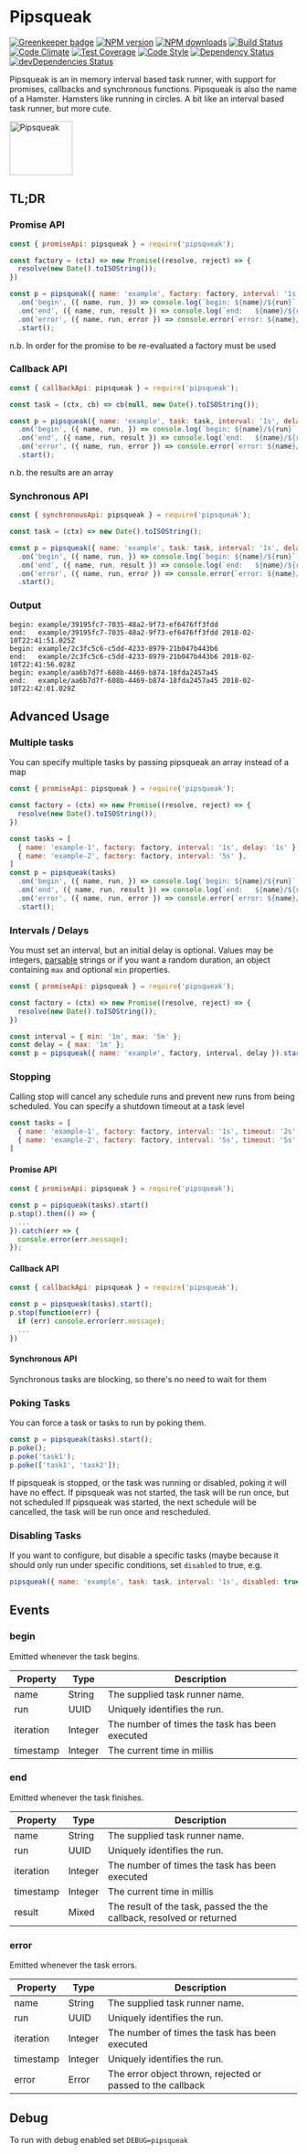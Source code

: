 # Pipsqueak

[![Greenkeeper badge](https://badges.greenkeeper.io/cressie176/pipsqueak.svg)](https://greenkeeper.io/)
[![NPM version](https://img.shields.io/npm/v/pipsqueak.svg?style=flat-square)](https://www.npmjs.com/package/pipsqueak)
[![NPM downloads](https://img.shields.io/npm/dm/pipsqueak.svg?style=flat-square)](https://www.npmjs.com/package/pipsqueak)
[![Build Status](https://img.shields.io/travis/cressie176/pipsqueak/master.svg)](https://travis-ci.org/cressie176/pipsqueak)
[![Code Climate](https://codeclimate.com/github/cressie176/pipsqueak/badges/gpa.svg)](https://codeclimate.com/github/cressie176/pipsqueak)
[![Test Coverage](https://codeclimate.com/github/cressie176/pipsqueak/badges/coverage.svg)](https://codeclimate.com/github/cressie176/pipsqueak/coverage)
[![Code Style](https://img.shields.io/badge/code%20style-imperative-brightgreen.svg)](https://github.com/cressie176/eslint-config-imperative)
[![Dependency Status](https://david-dm.org/cressie176/pipsqueak.svg)](https://david-dm.org/cressie176/pipsqueak)
[![devDependencies Status](https://david-dm.org/cressie176/pipsqueak/dev-status.svg)](https://david-dm.org/cressie176/pipsqueak?type=dev)

Pipsqueak is an in memory interval based task runner, with support for promises, callbacks and synchronous functions. Pipsqueak is also the name of a Hamster. Hamsters like running in circles. A bit like an interval based task runner, but more cute.

<img alt="Pipsqueak" src="https://upload.wikimedia.org/wikipedia/en/thumb/8/87/Pipsqueak_Go_Go_Hamster.png/220px-Pipsqueak_Go_Go_Hamster.png" width="110" height="94" class="thumbimage">

## TL;DR
###  Promise API
```javascript
const { promiseApi: pipsqueak } = require('pipsqueak');

const factory = (ctx) => new Promise((resolve, reject) => {
  resolve(new Date().toISOString());
})

const p = pipsqueak({ name: 'example', factory: factory, interval: '1s', delay: '1s' })
  .on('begin', ({ name, run, }) => console.log(`begin: ${name}/${run}`))
  .on('end', ({ name, run, result }) => console.log(`end:   ${name}/${run} ${result}`))
  .on('error', ({ name, run, error }) => console.error(`error: ${name}/${run} ${error.message}`))
  .start();
```
n.b. In order for the promise to be re-evaluated a factory must be used
### Callback API
```javascript
const { callbackApi: pipsqueak } = require('pipsqueak');

const task = (ctx, cb) => cb(null, new Date().toISOString());

const p = pipsqueak({ name: 'example', task: task, interval: '1s', delay: '1s' })
  .on('begin', ({ name, run, }) => console.log(`begin: ${name}/${run}`))
  .on('end', ({ name, run, result }) => console.log(`end:   ${name}/${run} ${result[0]}`))
  .on('error', ({ name, run, error }) => console.error(`error: ${name}/${run} ${error.message}`))
  .start();
```
n.b. the results are an array
### Synchronous API
```javascript
const { synchronousApi: pipsqueak } = require('pipsqueak');

const task = (ctx) => new Date().toISOString();

const p = pipsqueak({ name: 'example', task: task, interval: '1s', delay: '1s' })
  .on('begin', ({ name, run, }) => console.log(`begin: ${name}/${run}`))
  .on('end', ({ name, run, result }) => console.log(`end:   ${name}/${run} ${result}`))
  .on('error', ({ name, run, error }) => console.error(`error: ${name}/${run} ${error.message}`))
  .start();
```
### Output
```
begin: example/39195fc7-7035-48a2-9f73-ef6476ff3fdd
end:   example/39195fc7-7035-48a2-9f73-ef6476ff3fdd 2018-02-10T22:41:51.025Z
begin: example/2c3fc5c6-c5dd-4233-8979-21b047b443b6
end:   example/2c3fc5c6-c5dd-4233-8979-21b047b443b6 2018-02-10T22:41:56.028Z
begin: example/aa6b7d7f-608b-4469-b874-18fda2457a45
end:   example/aa6b7d7f-608b-4469-b874-18fda2457a45 2018-02-10T22:42:01.029Z
```

## Advanced Usage

### Multiple tasks
You can specify multiple tasks by passing pipsqueak an array instead of a map
```javascript
const { promiseApi: pipsqueak } = require('pipsqueak');

const factory = (ctx) => new Promise((resolve, reject) => {
  resolve(new Date().toISOString());
})

const tasks = [
  { name: 'example-1', factory: factory, interval: '1s', delay: '1s' },
  { name: 'example-2', factory: factory, interval: '5s' },
]
const p = pipsqueak(tasks)
  .on('begin', ({ name, run, }) => console.log(`begin: ${name}/${run}`))
  .on('end', ({ name, run, result }) => console.log(`end:   ${name}/${run} ${result}`))
  .on('error', ({ name, run, error }) => console.error(`error: ${name}/${run} ${error.message}`))
  .start();
```

### Intervals / Delays
You must set an interval, but an initial delay is optional. Values may be integers, [parsable](https://www.npmjs.com/package/parse-duration) strings or if you want a random duration, an object containing `max` and optional `min` properties.
```javascript
const { promiseApi: pipsqueak } = require('pipsqueak');

const factory = (ctx) => new Promise((resolve, reject) => {
  resolve(new Date().toISOString());
})

const interval = { min: '1m', max: '5m' };
const delay = { max: '1m' };
const p = pipsqueak({ name: 'example', factory, interval, delay }).start();
```

### Stopping
Calling stop will cancel any schedule runs and prevent new runs from being scheduled. You can specify a shutdown timeout at a task level
```javascript
const tasks = [
  { name: 'example-1', factory: factory, interval: '1s', timeout: '2s' },
  { name: 'example-2', factory: factory, interval: '5s', timeout: '5s' },
]
```
#### Promise API
```javascript
const { promiseApi: pipsqueak } = require('pipsqueak');

const p = pipsqueak(tasks).start()
p.stop().then(() => {
  ...
}).catch(err => {
  console.error(err.message);
});
```
#### Callback API
```javascript
const { callbackApi: pipsqueak } = require('pipsqueak');

const p = pipsqueak(tasks).start();
p.stop(function(err) {
  if (err) console.error(err.message);
  ...
})
```
#### Synchronous API
Synchronous tasks are blocking, so there's no need to wait for them

### Poking Tasks
You can force a task or tasks to run by poking them.
```js
const p = pipsqueak(tasks).start();
p.poke();
p.poke('task1');
p.poke(['task1', 'task2']);
```
If pipsqueak is stopped, or the task was running or disabled, poking it will have no effect.
If pipsqueak was not started, the task will be run once, but not scheduled
If pipsqueak was started, the next schedule will be cancelled, the task will be run once and rescheduled.

### Disabling Tasks
If you want to configure, but disable a specific tasks (maybe because it should only run under specific conditions, set `disabled` to true, e.g.
```javascript
pipsqueak({ name: 'example', task: task, interval: '1s', disabled: true })

```

## Events

### begin
Emitted whenever the task begins.

| Property  | Type    | Description |
|-----------|---------|-------------|
| name      | String  | The supplied task runner name. |
| run       | UUID    | Uniquely identifies the run. |
| iteration | Integer | The number of times the task has been executed |
| timestamp | Integer | The current time in millis |

### end
Emitted whenever the task finishes.

| Property  | Type    | Description |
|-----------|---------|-------------|
| name      | String  | The supplied task runner name. |
| run       | UUID    | Uniquely identifies the run. |
| iteration | Integer | The number of times the task has been executed |
| timestamp | Integer | The current time in millis |
| result    | Mixed   | The result of the task, passed the the callback, resolved or returned |

### error
Emitted whenever the task errors.

| Property  | Type    | Description |
|-----------|---------|-------------|
| name      | String  | The supplied task runner name. |
| run       | UUID    | Uniquely identifies the run. |
| iteration | Integer | The number of times the task has been executed |
| timestamp | Integer | Uniquely identifies the run. |
| error     | Error   | The error object thrown, rejected or passed to the callback |

## Debug
To run with debug enabled set `DEBUG=pipsqueak`
